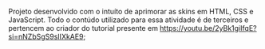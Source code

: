 Projeto desenvolvido com o intuíto de aprimorar as skins em HTML, CSS e JavaScript.
Todo o contúdo utilizado para essa atividade é de terceiros e pertencem ao criador do tutorial presente em https://youtu.be/2yBk1giIfqE?si=nNZbSgS9sIIXkAE9;
